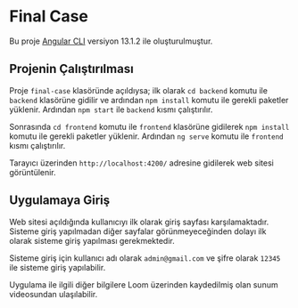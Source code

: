 # Final Case

Bu proje [Angular CLI](https://github.com/angular/angular-cli) versiyon 13.1.2 ile oluşturulmuştur.

## Projenin Çalıştırılması

Proje `final-case` klasöründe açıldıysa; ilk olarak `cd backend` komutu ile `backend` klasörüne gidilir ve ardından `npm install` komutu ile gerekli paketler yüklenir. Ardından `npm start` ile `backend` kısmı çalıştırılır.

Sonrasında `cd frontend` komutu ile `frontend` klasörüne gidilerek `npm install` komutu ile gerekli paketler yüklenir. Ardından `ng serve` komutu ile `frontend` kısmı çalıştırılır.

Tarayıcı üzerinden `http://localhost:4200/` adresine gidilerek web sitesi görüntülenir.

## Uygulamaya Giriş

Web sitesi açıldığında kullanıcıyı ilk olarak giriş sayfası karşılamaktadır. Sisteme giriş yapılmadan diğer sayfalar görünmeyeceğinden dolayı ilk olarak sisteme giriş yapılması gerekmektedir.

Sisteme giriş için kullanıcı adı olarak `admin@gmail.com` ve şifre olarak `12345` ile sisteme giriş yapılabilir.

Uygulama ile ilgili diğer bilgilere Loom üzerinden kaydedilmiş olan sunum videosundan ulaşılabilir.
